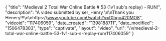 {
    "title": "Medieval 2 Total War Online Battle # 53 (1v1 sub's replay) - RUN!",
    "description": "A video submitted by ser_Henry \n\nThank you Henery!!!\n\nhttps:\/\/www.youtube.com\/watch?v=f0hqo420MO8",
    "videoid": "117406059",
    "date_created": "1398188711",
    "date_modified": "1506478303",
    "type": "captivate",
    "layout": "video",
    "url": "\/v\/medieval-2-total-war-online-battle-53-1v1-sub-s-replay-run\/117406059"
}
